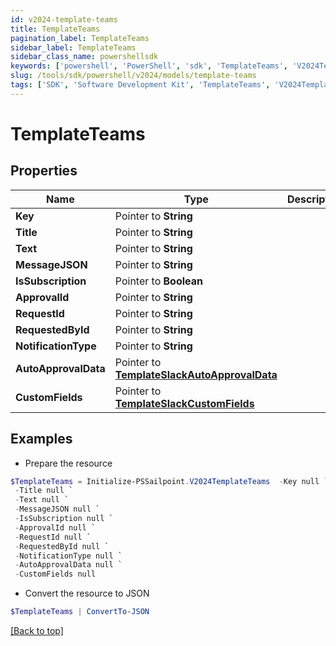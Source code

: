 ```yaml
---
id: v2024-template-teams
title: TemplateTeams
pagination_label: TemplateTeams
sidebar_label: TemplateTeams
sidebar_class_name: powershellsdk
keywords: ['powershell', 'PowerShell', 'sdk', 'TemplateTeams', 'V2024TemplateTeams'] 
slug: /tools/sdk/powershell/v2024/models/template-teams
tags: ['SDK', 'Software Development Kit', 'TemplateTeams', 'V2024TemplateTeams']
---
```



# TemplateTeams

## Properties

Name | Type | Description | Notes
------------ | ------------- | ------------- | -------------
**Key** |  Pointer to **String** |  | [optional] 
**Title** |  Pointer to **String** |  | [optional] 
**Text** |  Pointer to **String** |  | [optional] 
**MessageJSON** |  Pointer to **String** |  | [optional] 
**IsSubscription** |  Pointer to **Boolean** |  | [optional] 
**ApprovalId** |  Pointer to **String** |  | [optional] 
**RequestId** |  Pointer to **String** |  | [optional] 
**RequestedById** |  Pointer to **String** |  | [optional] 
**NotificationType** |  Pointer to **String** |  | [optional] 
**AutoApprovalData** |  Pointer to [**TemplateSlackAutoApprovalData**](template-slack-auto-approval-data) |  | [optional] 
**CustomFields** |  Pointer to [**TemplateSlackCustomFields**](template-slack-custom-fields) |  | [optional] 

## Examples

- Prepare the resource
```powershell
$TemplateTeams = Initialize-PSSailpoint.V2024TemplateTeams  -Key null `
 -Title null `
 -Text null `
 -MessageJSON null `
 -IsSubscription null `
 -ApprovalId null `
 -RequestId null `
 -RequestedById null `
 -NotificationType null `
 -AutoApprovalData null `
 -CustomFields null
```

- Convert the resource to JSON
```powershell
$TemplateTeams | ConvertTo-JSON
```


[[Back to top]](#) 

